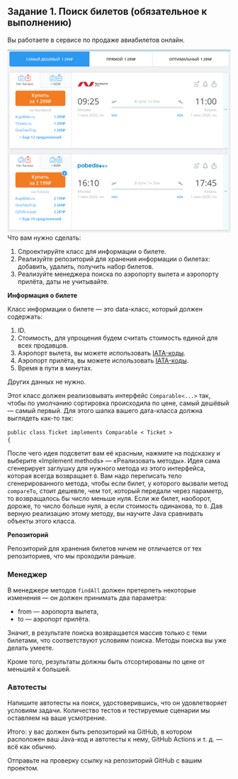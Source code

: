 ## Задание 1. Поиск билетов (обязательное к выполнению) 

Вы работаете в сервисе по продаже авиабилетов онлайн.

![searchTicket](picture/searchTicket.png)
Что вам нужно сделать:

1. Спроектируйте класс для информации о билете.
2. Реализуйте репозиторий для хранения информации о билетах: добавить, удалить, получить набор билетов.
3. Реализуйте менеджера поиска по аэропорту вылета и аэропорту прилёта, даты не учитывайте.

**Информация о билете**

Класс информации о билете — это data-класс, который должен содержать:

1. ID.
2. Стоимость, для упрощения будем считать стоимость единой для всех продавцов.
3. Аэропорт вылета, вы можете использовать [IATA-коды](https://ru.wikipedia.org/wiki/%D0%9A%D0%BE%D0%B4_%D0%B0%D1%8D%D1%80%D0%BE%D0%BF%D0%BE%D1%80%D1%82%D0%B0_%D0%98%D0%90%D0%A2%D0%90).
4. Аэропорт прилёта, вы можете использовать [IATA-коды](https://ru.wikipedia.org/wiki/%D0%9A%D0%BE%D0%B4_%D0%B0%D1%8D%D1%80%D0%BE%D0%BF%D0%BE%D1%80%D1%82%D0%B0_%D0%98%D0%90%D0%A2%D0%90).
5. Время в пути в минутах.

Других данных не нужно.

Этот класс должен реализовывать интерфейс <code>Comparable<...></code> так, чтобы по умолчанию сортировка происходила по цене, самый дешёвый — самый первый. Для этого шапка вашего дата-класса должна выглядеть как-то так:

<code>public class Ticket implements Comparable < Ticket > {</code>

После чего идея подсветит вам её красным, нажмите на подсказку и выберите «Implement methods» — «Реализовать методы». Идея сама сгенерирует заглушку для нужного метода из этого интерфейса, которая всегда возвращает <code>0</code>. Вам надо переписать тело сгенерированного метода, чтобы если билет, у которого вызвали метод <code>compareTo</code>, стоит дешевле, чем тот, который передали через параметр, то возвращалось бы число меньше нуля. Если же билет, наоборот, дороже, то число больше нуля, а если стоимость одинакова, то <code>0</code>. Дав верную реализацию этому методу, вы научите Java сравнивать объекты этого класса.

**Репозиторий**

Репозиторий для хранения билетов ничем не отличается от тех репозиториев, что мы проходили раньше.

### Менеджер

В менеджере методов <code>findAll</code> должен претерпеть некоторые изменения — он должен принимать два параметра:

* from — аэропорта вылета,
* to — аэропорт прилёта.

Значит, в результате поиска возвращается массив только с теми билетами, что соответствуют условиям поиска. Методы поиска вы уже делать умеете.

Кроме того, результаты должны быть отсортированы по цене от меньшей к большей.

### Автотесты

Напишите автотесты на поиск, удостоверившись, что он удовлетворяет условиям задачи. Количество тестов и тестируемые сценарии мы оставляем на ваше усмотрение.

Итого: у вас должен быть репозиторий на GitHub, в котором расположен ваш Java-код и автотесты к нему, GitHub Actions и т. д. — всё как обычно.

Отправьте на проверку ссылку на репозиторий GitHub с вашим проектом.
